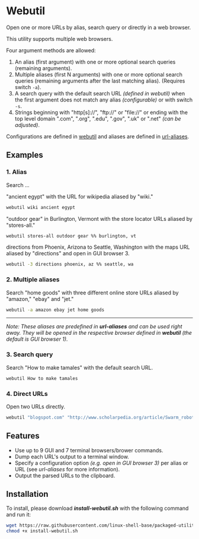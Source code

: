 
# Webutil

Open one or more URLs by alias, search query or directly in a web browser.

This utility supports multiple web browsers.

Four argument methods are allowed:

1. An alias (first argument) with one or more optional search queries (remaining arguments).
2. Multiple aliases (first N arguments) with one or more optional search queries (remaining arguments after the last matching alias). (Requires switch `-a`).
3. A search query with the default search URL *(defined in webutil)* when the first argument does not match any alias *(configurable)* or with switch `-s`.
4. Strings beginning with "http[s]://", "ftp://" or "file://" or ending with the top level domain ".com", ".org", ".edu", ".gov", ".uk" or ".net" *(can be adjusted)*.

Configurations are defined in [webutil](webutil) and aliases are defined in [url-aliases](url-aliases).

## Examples

### 1. Alias

Search ...

"ancient egypt" with the URL for wikipedia aliased by "wiki."

```bash
webutil wiki ancient egypt
```

"outdoor gear" in Burlington, Vermont with the store locator URLs aliased by "stores-all."

```bash
webutil stores-all outdoor gear %% burlington, vt
```

directions from Phoenix, Arizona to Seattle, Washington with the maps URL aliased by "directions" and open in GUI browser 3.

```bash
webutil -3 directions phoenix, az %% seattle, wa
```

### 2. Multiple aliases

Search "home goods" with three different online store URLs aliased by "amazon," "ebay" and "jet."

```bash
webutil -a amazon ebay jet home goods
```

---

*Note: These aliases are predefined in **url-aliases** and can be used right away. They will be opened in the respective browser defined in **webutil** (the default is GUI browser 1).*

### 3. Search query

Search "How to make tamales" with the default search URL.

```bash
webutil How to make tamales
```

### 4. Direct URLs

Open two URLs directly.

```bash
webutil "blogspot.com" "http://www.scholarpedia.org/article/Swarm_robotics"
```

## Features

* Use up to 9 GUI and 7 terminal browsers/brower commands.
* Dump each URL's output to a terminal window.
* Specify a configuration option *(e.g. open in GUI browser 3)* per alias or URL (see *url-aliases* for more information).
* Output the parsed URLs to the clipboard.

## Installation

To install, please download ***install-webutil.sh*** with the following command and run it:

```bash
wget https://raw.githubusercontent.com/linux-shell-base/packaged-utilities/install/install-webutil.sh && \
chmod +x install-webutil.sh
```
